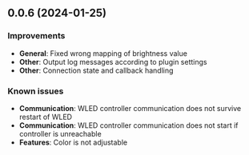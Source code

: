 ## 0.0.6 (2024-01-25)

### Improvements

- **General**: Fixed wrong mapping of brightness value
- **Other**: Output log messages according to plugin settings
- **Other**: Connection state and callback handling


### Known issues

- **Communication**: WLED controller communication does not survive restart of WLED
- **Communication**: WLED controller communication does not start if controller is unreachable
- **Features**: Color is not adjustable
